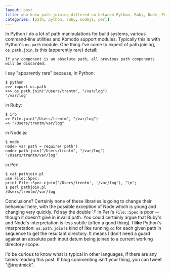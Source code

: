 ```yaml
---
layout: post
title: who knew path joining differed so between Python, Ruby, Node, Perl
categories: [path, python, ruby, nodejs, perl]
---
```


In Python I do a lot of path manipulations for build systems, various
command-line utilities and Komodo support modules. Typically this is with
Python's `os.path` module. One thing I've come to expect of path joining,
`os.path.join`, is this (apparently rare) detail:

    If any component is an absolute path, all previous path components
    will be discarded.

I say "apparently rare" because, in Python:

    $ python
    >>> import os.path
    >>> os.path.join("/Users/trentm", "/var/log")
    '/var/log'

in Ruby:

    $ irb
    >> File.join("/Users/trentm", "/var/log")
    => "/Users/trentm/var/log"

in Node.js:

    $ node
    node> var path = require('path')
    node> path.join("/Users/trentm", "/var/log")
    '/Users/trentm/var/log'

in Perl:

    $ cat pathjoin.pl 
    use File::Spec;
    print File::Spec->join('/Users/trentm', '/var/log'), "\n";
    $ perl pathjoin.pl 
    /Users/trentm//var/log

Conclusions? Certainly none of these libraries is going to change their
behaviour here, with the possible exception of Node which is young and
changing very quickly. I'd say the double '/' in Perl's `File::Spec` is
poor -- though it doesn't give in invalid path. You could certainly argue
that Ruby's and Node's interpretation is less subtle (often a good thing).
I **like** Python's interpretation: `os.path.join` is kind of like
running `cd` for each given path in sequence to get the resultant
directory. It means I don't need a guard against an absolute path input
datum being joined to a current working directory scope.

I'd be curious to know what is typical in other languages, if there are
any takers reading this post. If blog commenting isn't your thing, you
can tweet "@trentmick".
